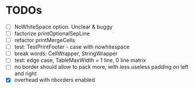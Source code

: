 # TODOs

*  [ ] NoWhiteSpace option. Unclear & buggy
*  [ ] factorize printOptionalSepLine
*  [ ] refactor printMergeCells
*  [ ] test: TestPrintFooter - case with nowhitespace
*  [ ] break words: CellWrapper, StringWrapper
*  [ ] test: edge case, TableMaxWidth = 1 line, 0 line matrix
*  [ ] no border should allow to pack more, with less useless padding on left and right
*  [x] overhead with nborders enabled
